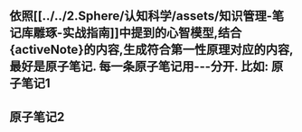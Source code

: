 依照[[../../2.Sphere/认知科学/assets/知识管理-笔记库雕琢-实战指南]]中提到的心智模型,结合{activeNote}的内容,生成符合第一性原理对应的内容,最好是原子笔记. 每一条原子笔记用---分开.
比如:
原子笔记1
---
原子笔记2
---